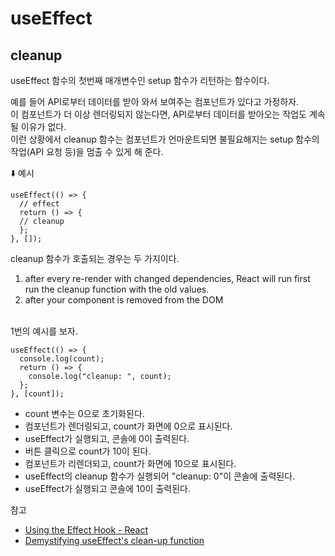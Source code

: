 # useEffect

## cleanup

useEffect 함수의 첫번째 매개변수인 setup 함수가 리턴하는 함수이다.<br>

예를 들어 API로부터 데이터를 받아 와서 보여주는 컴포넌트가 있다고 가정하자.<br>
이 컴포넌트가 더 이상 렌더링되지 않는다면, API로부터 데이터를 받아오는 작업도 계속될 이유가 없다.<br>
이런 상황에서 cleanup 함수는 컴포넌트가 언마운트되면 불필요해지는 setup 함수의 작업(API 요청 등)을 멈출 수 있게 해 준다.

⬇️ 예시

```
useEffect(() => {
  // effect
  return () => {
  // cleanup
  };
}, []);
```

cleanup 함수가 호출되는 경우는 두 가지이다.<br>

1. after every re-render with changed dependencies, React will run first run the cleanup function with the old values.
2. after your component is removed from the DOM

\
1번의 예시를 보자.

```
useEffect(() => {
  console.log(count);
  return () => {
    console.log("cleanup: ", count);
  };
}, [count]);
```

- count 변수는 0으로 초기화된다.
- 컴포넌트가 렌더링되고, count가 화면에 0으로 표시된다.
- useEffect가 실행되고, 콘솔에 0이 출력된다.
- 버튼 클릭으로 count가 10이 된다.
- 컴포넌트가 리렌더되고, count가 화면에 10으로 표시된다.
- useEffect의 cleanup 함수가 실행되어 "cleanup: 0"이 콘솔에 출력된다.
- useEffect가 실행되고 콘솔에 10이 출력된다.

참고

- <a href="https://react.dev/reference/react/useEffect#useeffect">Using the Effect Hook - React</a>
- <a href="https://maxrozen.com/demystifying-useeffect-cleanup-function">Demystifying useEffect's clean-up function</a>
